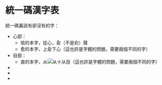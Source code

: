 <h1>統一碼漢字表</h1>

<p>統一碼裏該有卻沒有的字：</p>
<ul>
<li>心部：
<ul>
<li>愉的本字，從心，兪（不是俞）聲</li>
<li>愈的本字，上兪下心（這也許是字體的問題，需要兩個不同的字）</li>
</ul>
<li>目部：
<ul>
<li>直的本字，从<img src="https://img.zdic.net/song/cn/200CA.svg" />从十从目（這也許是字體的問題，需要兩個不同的字）</li>
</ul>

</li>
<li></li>
<li></li>
<li></li>
</ul>

